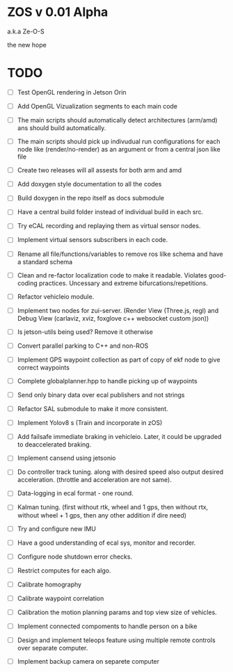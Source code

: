 # ZOS v 0.01 Alpha

a.k.a Ze-O-S

the new hope

# TODO

 - [ ] Test OpenGL rendering in Jetson Orin
 - [ ] Add OpenGL Vizualization segments to each main code
 - [ ] The main scripts should automatically detect architectures (arm/amd) ans should build automatically.
 - [ ] The main scripts should pick up indivudual run configurations for each node like (render/no-render) as an argument or from a central json like file
 - [ ] Create two releases will all assests for both arm and amd
 - [ ] Add doxygen style documentation to all the codes
 - [ ] Build doxygen in the repo itself as docs submodule
 - [ ] Have a central build folder instead of individual build in each src.
 - [ ] Try eCAL recording and replaying them as virtual sensor nodes.
 - [ ] Implement virtual sensors subscribers in each code.
 - [ ] Rename all file/functions/variables to remove ros lilke schema and have a standard schema
 - [ ] Clean and re-factor localization code to make it readable. Violates good-coding practices. Uncessary and extreme bifurcations/repetitions.
 - [ ] Refactor vehicleio module.
 - [ ] Implement two nodes for zui-server. (Render View (Three.js, regl) and Debug View (carlaviz, xviz, foxglove c++ websocket custom json))
 - [ ] Is jetson-utils being used? Remove it otherwise
 - [ ] Convert parallel parking to C++ and non-ROS
 - [ ] Implement GPS waypoint collection as part of copy of ekf node to give correct waypoints
 - [ ] Complete globalplanner.hpp to handle picking up of waypoints
 - [ ] Send only binary data over ecal publishers and not strings
 - [ ] Refactor SAL submodule to make it more consistent.
 - [ ] Implement Yolov8 s (Train and incorporate in zOS)
 - [ ] Add failsafe immediate braking in vehicleio. Later, it could be upgraded to deaccelerated braking.
 - [ ] Implement cansend using jetsonio
 - [ ] Do controller track tuning. along with desired speed also output desired acceleration. (throttle and acceleration are not same).
 - [ ] Data-logging in ecal format - one round.
 - [ ] Kalman tuning. (first without rtk, wheel and 1 gps, then without rtx, without wheel + 1 gps, then any other addition if dire need)
 - [ ] Try and configure new IMU
 - [ ] Have a good understanding of ecal sys, monitor and recorder.
 - [ ] Configure node shutdown error checks.
 - [ ] Restrict computes for each algo.
 - [ ] Calibrate homography
 - [ ] Calibrate waypoint correlation
 - [ ] Calibration the motion planning params and top view size of vehicles.
 - [ ] Implement connected compoments to handle person on a bike
 - [ ] Design and implement teleops feature using multiple remote controls over separate computer.
 - [ ] Implement backup camera on separete computer

